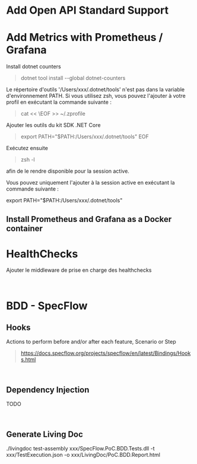 # Add Open API Standard Support


# Add Metrics with Prometheus / Grafana

Install dotnet counters
>dotnet tool install --global dotnet-counters 

Le répertoire d'outils '/Users/xxx/.dotnet/tools' n'est pas dans la variable d'environnement PATH.
Si vous utilisez zsh, vous pouvez l'ajouter à votre profil en exécutant la commande suivante :

> cat << \EOF >> ~/.zprofile
> 
 Ajouter les outils du kit SDK .NET Core
> export PATH="$PATH:/Users/xxx/.dotnet/tools"
> EOF

Exécutez ensuite 
> zsh -l

afin de le rendre disponible pour la session active.

Vous pouvez uniquement l'ajouter à la session active en exécutant la commande suivante :

export PATH="$PATH:/Users/xxx/.dotnet/tools"

Install Prometheus and Grafana as a Docker container
-



# HealthChecks

Ajouter le middleware de prise en charge des healthchecks


<br>

# BDD - SpecFlow
## Hooks

Actions to perform before and/or after each feature, Scenario or Step
> https://docs.specflow.org/projects/specflow/en/latest/Bindings/Hooks.html

<br>

## Dependency Injection

TODO

<br>

## Generate Living Doc

./livingdoc test-assembly xxx/SpecFlow.PoC.BDD.Tests.dll -t xxx/TestExecution.json -o xxx/LivingDoc/PoC.BDD.Report.html
